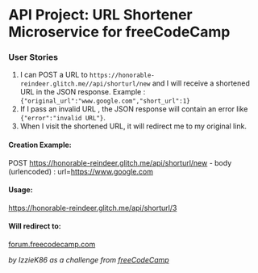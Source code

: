 # API Project: URL Shortener Microservice for freeCodeCamp


### User Stories

1. I can POST a URL to `https://honorable-reindeer.glitch.me//api/shorturl/new` and I will receive a shortened URL in the JSON response. Example : `{"original_url":"www.google.com","short_url":1}`
2. If I pass an invalid URL , the JSON response will contain an error like `{"error":"invalid URL"}`. 
3. When I visit the shortened URL, it will redirect me to my original link.


#### Creation Example:

POST https://honorable-reindeer.glitch.me/api/shorturl/new - body (urlencoded) :  url=https://www.google.com

#### Usage:

https://honorable-reindeer.glitch.me/api/shorturl/3

#### Will redirect to:

[forum.freecodecamp.com](forum.freecodecamp.com)

*by IzzieK86 as a challenge from [freeCodeCamp](freecodecamp.com)*